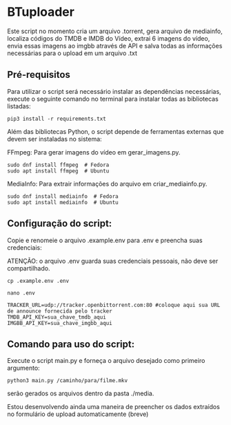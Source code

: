 # BTuploader


Este script no momento cria um arquivo .torrent, gera arquivo de mediainfo, localiza códigos do TMDB e IMDB do Vídeo, extrai 6 imagens do vídeo, envia essas imagens ao imgbb através de API e salva todas as informações necessárias para o upload em um arquivo .txt

## Pré-requisitos

Para utilizar o script será necessário instalar as dependências necessárias, execute o seguinte comando no terminal para instalar todas as bibliotecas listadas:

    pip3 install -r requirements.txt

Além das bibliotecas Python, o script depende de ferramentas externas que devem ser instaladas no sistema:

FFmpeg: Para gerar imagens do vídeo em gerar_imagens.py.

    sudo dnf install ffmpeg  # Fedora
    sudo apt install ffmpeg  # Ubuntu

MediaInfo: Para extrair informações do arquivo em criar_mediainfo.py.

    sudo dnf install mediainfo  # Fedora
    sudo apt install mediainfo  # Ubuntu

## Configuração do script:

Copie e renomeie o arquivo .example.env para .env e preencha suas credenciais:

ATENÇÃO: o arquivo .env guarda suas credenciais pessoais, não deve ser compartilhado. 

    cp .example.env .env

    nano .env

    TRACKER_URL=udp://tracker.openbittorrent.com:80 #coloque aqui sua URL de announce fornecida pelo tracker
    TMDB_API_KEY=sua_chave_tmdb_aqui
    IMGBB_API_KEY=sua_chave_imgbb_aqui

## Comando para uso do script:

Execute o script main.py e forneça o arquivo desejado como primeiro argumento:

    python3 main.py /caminho/para/filme.mkv

serão gerados os arquivos dentro da pasta ./media.

Estou desenvolvendo ainda uma maneira de preencher os dados extraídos no formulário de upload automaticamente (breve)

